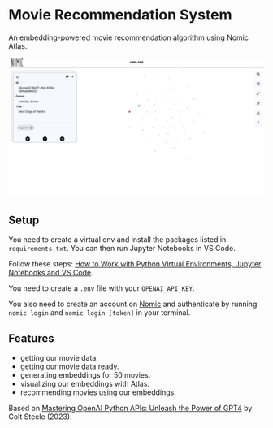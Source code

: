# Movie Recommendation System

An embedding-powered movie recommendation algorithm using Nomic Atlas.

<p align="center">
    <img src="screenshot.png">
</p>

## Setup

You need to create a virtual env and install the packages listed in `requirements.txt`. You can then run Jupyter Notebooks in VS Code.

Follow these steps: [How to Work with Python Virtual Environments, Jupyter Notebooks and VS Code](https://python.plainenglish.io/how-to-work-with-python-virtual-environments-jupyter-notebooks-and-vs-code-536fac3d93a1).

You need to create a `.env` file with your `OPENAI_API_KEY`.

You also need to create an account on [Nomic](https://atlas.nomic.ai/cli-login) and authenticate by running `nomic login` and `nomic login [token]` in your terminal.

## Features

- getting our movie data.
- getting our movie data ready.
- generating embeddings for 50 movies.
- visualizing our embeddings with Atlas.
- recommending movies using our embeddings.

Based on [Mastering OpenAI Python APIs: Unleash the Power of GPT4](https://www.udemy.com/course/mastering-openai/) by Colt Steele (2023).
